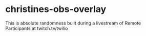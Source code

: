 # christines-obs-overlay
This is absolute randomness built during a livestream of Remote Participants at twitch.tv/twilio
